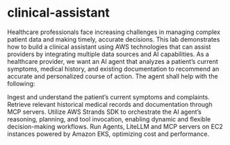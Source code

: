 # clinical-assistant

Healthcare professionals face increasing challenges in managing complex patient data and making timely, accurate decisions. This lab demonstrates how to build a clinical assistant using AWS technologies that can assist providers by integrating multiple data sources and AI capabilities.
As a healthcare provider, we want an AI agent that analyzes a patient’s current symptoms, medical history, and existing documentation to recommend an accurate and personalized course of action. The agent shall help with the following:

Ingest and understand the patient’s current symptoms and complaints.
Retrieve relevant historical medical records and documentation through MCP servers.
Utilize AWS Strands SDK to orchestrate the AI agent’s reasoning, planning, and tool invocation, enabling dynamic and flexible decision-making workflows.
Run Agents, LiteLLM and MCP servers on EC2 instances powered by Amazon EKS, optimizing cost and performance.
